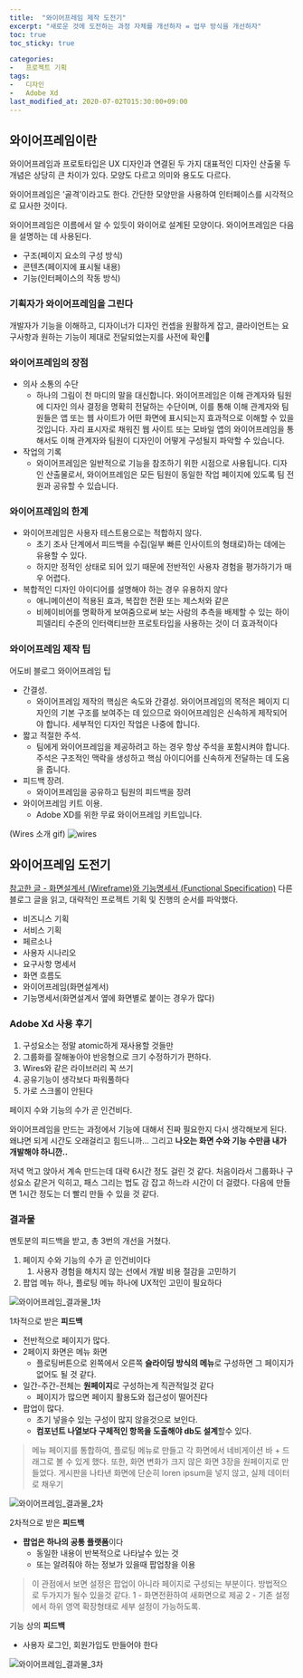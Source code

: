 ```yaml
---
title:  "와이어프레임 제작 도전기"
excerpt: "새로운 것에 도전하는 과정 자체를 개선하자 = 업무 방식을 개선하자"
toc: true
toc_sticky: true

categories:
-   프로젝트 기획
tags:
-   디자인
-   Adobe Xd
last_modified_at: 2020-07-02TO15:30:00+09:00
---
```


## 와이어프레임이란

와이어프레임과 프로토타입은 UX 디자인과 연결된 두 가지 대표적인 디자인 산출물
두 개념은 상당히 큰 차이가 있다.
모양도 다르고 의미와 용도도 다르다.

와이어프레임은 ’골격’이라고도 한다.
간단한 모양만을 사용하여 인터페이스를 시각적으로 묘사한 것이다.

와이어프레임은 이름에서 알 수 있듯이 와이어로 설계된 모양이다.
와이어프레임은 다음을 설명하는 데 사용된다.

- 구조(페이지 요소의 구성 방식)
- 콘텐츠(페이지에 표시될 내용)
- 기능(인터페이스의 작동 방식)

### 기획자가 와이어프레임을 그린다

개발자가 기능을 이해하고,
디자이너가 디자인 컨셉을 원활하게 잡고,
클라이언트는 요구사항과 원하는 기능이 제대로 전달되었는지를 사전에 확인

### 와이어프레임의 장점

- 의사 소통의 수단
  - 하나의 그림이 천 마디의 말을 대신합니다. 와이어프레임은 이해 관계자와 팀원에 디자인 의사 결정을 명확히 전달하는 수단이며, 이를 통해 이해 관계자와 팀원들은 앱 또는 웹 사이트가 어떤 화면에 표시되는지 효과적으로 이해할 수 있을 것입니다. 자리 표시자로 채워진 웹 사이트 또는 모바일 앱의 와이어프레임을 통해서도 이해 관계자와 팀원이 디자인이 어떻게 구성될지 파악할 수 있습니다.
- 작업의 기록
  - 와이어프레임은 일반적으로 기능을 참조하기 위한 시점으로 사용됩니다. 디자인 산출물로서, 와이어프레임은 모든 팀원이 동일한 작업 페이지에 있도록 팀 전원과 공유할 수 있습니다.

### 와이어프레임의 한계

- 와이어프레임은 사용자 테스트용으로는 적합하지 않다.
  - 초기 조사 단계에서 피드백을 수집(일부 빠른 인사이트의 형태로)하는 데에는 유용할 수 있다.
  - 하지만 정적인 상태로 되어 있기 때문에 전반적인 사용자 경험을 평가하기가 매우 어렵다.
- 복합적인 디자인 아이디어를 설명해야 하는 경우 유용하지 않다
  - 애니메이션이 적용된 효과, 복잡한 전환 또는 제스처와 같은
  - 비헤이비어를 명확하게 보여줌으로써 보는 사람의 추측을 배제할 수 있는 하이 피델리티 수준의 인터랙티브한 프로토타입을 사용하는 것이 더 효과적이다

### 와이어프레임 제작 팁

어도비 블로그 와이어프레임 팁

- 간결성.
  - 와이어프레임 제작의 핵심은 속도와 간결성. 와이어프레임의 목적은 페이지 디자인의 기본 구조를 보여주는 데 있으므로 와이어프레임은 신속하게 제작되어야 합니다. 세부적인 디자인 작업은 나중에 합니다.
- 짧고 적절한 주석.
  - 팀에게 와이어프레임을 제공하려고 하는 경우 항상 주석을 포함시켜야 합니다. 주석은 구조적인 맥락을 생성하고 핵심 아이디어를 신속하게 전달하는 데 도움을 줍니다.
- 피드백 장려.
  - 와이어프레임을 공유하고 팀원의 피드백을 장려
- 와이어프레임 키트 이용.
  - Adobe XD를 위한 무료 와이어프레임 키트입니다.

(Wires 소개 gif)
![wires](https://blogsimages.adobe.com/creativedialogue/files/2018/02/Adobe_XD_wires_short_dribbble.gif)

## 와이어프레임 도전기

[참고한 글 - 화면설계서 (Wireframe)와 기능명세서 (Functional Specification)](https://medium.com/@mklab.co/%EC%9E%91%EC%84%B1%EB%B2%95-%ED%99%94%EB%A9%B4%EC%84%A4%EA%B3%84%EC%84%9C-wireframe-%EC%99%80-%EA%B8%B0%EB%8A%A5%EB%AA%85%EC%84%B8%EC%84%9C-functional-specification-bbcff0071ea2)
다른 블로그 글을 읽고,
대략적인 프로젝트 기획 및 진행의 순서를 파악했다.

- 비즈니스 기획
- 서비스 기획
- 페르소나
- 사용자 시나리오
- 요구사항 명세서
- 화면 흐름도
- 와이어프레임(화면설계서)
- 기능명세서(화면설계서 옆에 화면별로 붙이는 경우가 많다)

### Adobe Xd 사용 후기

1. 구성요소는 정말 atomic하게 재사용할 것들만
2. 그룹화를 잘해놓아야 반응형으로 크기 수정하기가 편하다.
3. Wires와 같은 라이브러리 꼭 쓰기
4. 공유기능이 생각보다 파워풀하다
5. 가로 스크롤이 안된다

페이지 수와 기능의 수가 곧 인건비다.

와이어프레임을 만드는 과정에서 기능에 대해서 진짜 필요한지 다시 생각해보게 된다.
왜냐면 되게 시간도 오래걸리고 힘드니까...
그리고 **나오는 화면 수와 기능 수만큼 내가 개발해야 하니깐..**

저녁 먹고 앉아서 계속 만드는데 대략 6시간 정도 걸린 것 같다.
처음이라서 그룹화나 구성요소 같은거 익히고,
패스 그리는 법도 감 잡고 하느라 시간이 더 걸렸다.
다음에 만들면 1시간 정도는 더 빨리 만들 수 있을 것 같다.

### 결과물

멘토분의 피드백을 받고, 총 3번의 개선을 거쳤다.

1. 페이지 수와 기능의 수가 곧 인건비이다
   1. 사용자 경험을 해치지 않는 선에서 개발 비용 절감을 고민하기
2. 팝업 메뉴 하나, 플로팅 메뉴 하나에 UX적인 고민이 필요하다

![와이어프레임_결과물_1차](https://user-images.githubusercontent.com/44190293/86435326-b1628c80-bd3a-11ea-9ee5-0beb95b9721f.png)

1차적으로 받은 **피드백**

- 전반적으로 페이지가 많다.
- 2페이지 화면은 메뉴 화면
  - 플로팅버튼으로 왼쪽에서 오른쪽 **슬라이딩 방식의 메뉴**로 구성하면 그 페이지가 없어도 될 것 같다.
- 일간-주간-전체는 **원페이지**로 구성하는게 직관적일것 같다
  - 페이지가 많으면 페이지 활용도와 접근성이 떨어진다
- 팝업이 많다.
  - 초기 넣을수 있는 구성이 많지 않을것으로 보인다.
  - **컴포넌트 나열보다 구체적인 항목을 도출해야 db도 설계**할수 있다.

> 메뉴 페이지를 통합하여, 플로팅 메뉴로 만들고 각 화면에서 네비게이션 바 + 드래그로 볼 수 있게 했다.
> 또한, 화면 변화가 크지 않은 화면 3장을 원페이지로 만들었다.
> 게시판을 나타낸 화면에 단순히 loren ipsum을 넣지 않고, 실제 데이터로 채우기

![와이어프레임_결과물_2차](https://user-images.githubusercontent.com/44190293/86581528-29d78080-bfbb-11ea-8f0e-38475cc6c559.png)

2차적으로 받은 **피드백**

- **팝업은 하나의 공통 플랫폼**이다
  - 동일한 내용이 반복적으로 나타날수 있는 것
  - 또는 알려줘야 하는 정보가 있을때 팝업창을 이용

> 이 관점에서 보면 설정은 팝업이 아니라 페이지로 구성되는 부분이다.
> 방법적으로 두가지가 될수 있을것 같다.
> 1 - 화면전환하여 새화면으로 제공
> 2 - 기존 설정에서 하위 영역 확장형태로 세부 설정이 가능하도록.

기능 상의 **피드백**

- 사용자 로그인, 회원가입도 만들어야 한다

![와이어프레임_결과물_3차](https://user-images.githubusercontent.com/44190293/86616739-41316080-bff1-11ea-93e4-e8116a111e8f.png)
